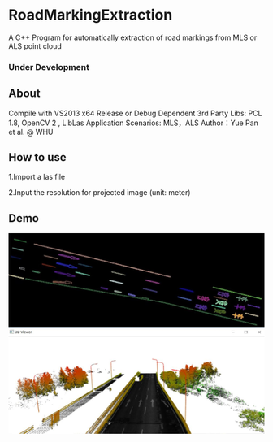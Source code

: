 # RoadMarkingExtraction
A C++ Program for automatically extraction of road markings from MLS or ALS point cloud

### Under Development

## About
Compile with VS2013 x64 Release or Debug
Dependent 3rd Party Libs:  PCL 1.8, OpenCV 2 , LibLas
Application Scenarios: MLS，ALS
Author：Yue Pan et al. @ WHU

## How to use
1.Import a las file

2.Input the resolution for projected image (unit: meter)

## Demo
 ![alt text](MLSdemo.JPG)
 
 
